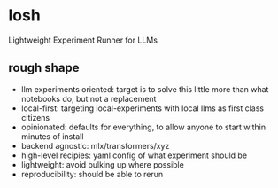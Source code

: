 # losh

Lightweight Experiment Runner for LLMs

## rough shape 

- llm experiments oriented: target is to solve this little more than what notebooks do, but not a replacement
- local-first: targeting local-experiments with local llms as first class citizens
- opinionated: defaults for everything, to allow anyone to start within minutes of install
- backend agnostic: mlx/transformers/xyz
- high-level recipies: yaml config of what experiment should be
- lightweight: avoid bulking up where possible
- reproducibility: should be able to rerun
